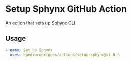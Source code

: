 # Setup Sphynx GitHub Action

An action that sets up [Sphynx CLI].

## Usage

```yaml
- name: Set up Sphynx
  uses: hpedrorodrigues/actions/setup-sphynx@v1.0.6
```

[Sphynx CLI]: https://github.com/hpedrorodrigues/sphynx
